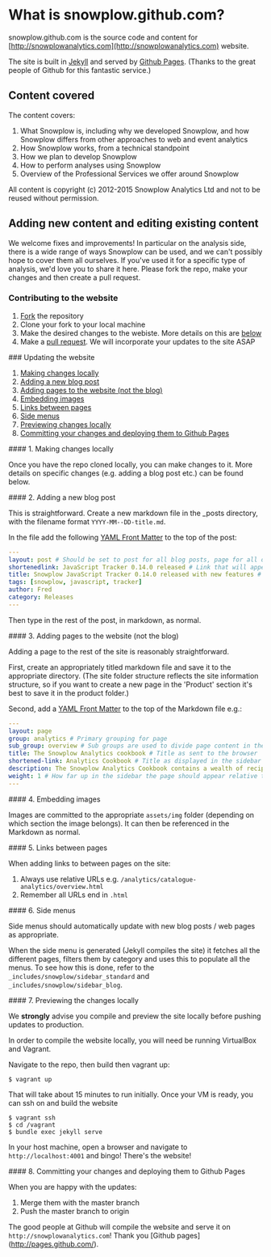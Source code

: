 # What is snowplow.github.com?

snowplow.github.com is the source code and content for [http://snowplowanalytics.com](http://snowplowanalytics.com) website.

The site is built in [Jekyll](https://github.com/mojombo/jekyll) and served by [Github Pages](http://pages.github.com/). (Thanks to the great people of Github for this fantastic service.) 

## Content covered

The content covers:

1. What Snowplow is, including why we developed Snowplow, and how Snowplow differs from other approaches to web and event analytics
2. How Snowplow works, from a technical standpoint
3. How we plan to develop Snowplow
4. How to perform analyses using Snowplow
5. Overview of the Professional Services we offer around Snowplow

All content is copyright (c) 2012-2015 Snowplow Analytics Ltd and not to be reused without permission. 


## Adding new content and editing existing content

We welcome fixes and improvements! In particular on the analysis side, there is a wide range of ways Snowplow can be used, and we can't possibly hope to cover them all ourselves. If you've used it for a specific type of analysis, we'd love you to share it here. Please fork the repo, make your changes and then create a pull request.

### Contributing to the website

1. [Fork](https://help.github.com/articles/fork-a-repo) the repository
2. Clone your fork to your local machine
3. Make the desired changes to the webiste. More details on this are [below](#website-update)
4. Make a [pull request](https://help.github.com/articles/using-pull-requests). We will incorporate your updates to the site ASAP


<a name="website-update" />
### Updating the website

1. [Making changes locally](#2-making-changes-locally)
2. [Adding a new blog post](#3-adding-a-new-blog-post)
3. [Adding pages to the website (not the blog)](#4-adding-pages-to-the-website-not-the-blog)
4. [Embedding images](#5-embedding-images)
5. [Links between pages](#6-links-between-pages)
6. [Side menus](#7-side-menus)
7. [Previewing changes locally](#8-previewing-the-changes-locally)
8. [Committing your changes and deploying them to Github Pages](#9-committing-your-changes-and-deploying-them-to-github-pages)


<a name="2-making-changes-locally" />
#### 1. Making changes locally

Once you have the repo cloned locally, you can make changes to it. More details on specific changes (e.g. adding a blog post etc.) can be found below.

<a name="3-adding-a-new-blog-post" />
#### 2. Adding a new blog post


This is straightforward. Create a new markdown file in the _posts directory, with the filename format `YYYY-MM--DD-title.md`.

In the file add the following [YAML Front Matter](https://github.com/mojombo/jekyll/wiki/YAML-Front-Matter) to the top of the post:

```yaml
---
layout: post # Should be set to post for all blog posts, page for all other pages (except homepage)
shortenedlink: JavaScript Tracker 0.14.0 released # Link that will appear in the side menu
title: Snowplow JavaScript Tracker 0.14.0 released with new features # Page title will appear in the browser
tags: [snowplow, javascript, tracker] 
author: Fred
category: Releases
---
```

Then type in the rest of the post, in markdown, as normal.

<a name="4-adding-pages-to-the-website-not-the-blog" />
#### 3. Adding pages to the website (not the blog)

Adding a page to the rest of the site is reasonably straightforward.

First, create an appropriately titled markdown file and save it to the appropriate directory. (The site folder structure reflects the site information structure, so if you want to create a new page in the 'Product' section it's best to save it in the product folder.)

Second, add a [YAML Front Matter](https://github.com/mojombo/jekyll/wiki/YAML-Front-Matter) to the top of the Markdown file e.g.:

```yaml
---
layout: page
group: analytics # Primary grouping for page
sub_group: overview # Sub groups are used to divide page content in the analytics section
title: The Snowplow Analytics cookbook # Title as sent to the browser
shortened-link: Analytics Cookbook # Title as displayed in the sidebar
description: The Snowplow Analytics Cookbook contains a wealth of recipes for using Snowplow data to answer your business questions. # Description as passed to Google
weight: 1 # How far up in the sidebar the page should appear relative to other pages
---
```

<a name="5-embedding-images" />
#### 4. Embedding images

Images are committed to the appropriate `assets/img` folder (depending on which section the image belongs). It can then be referenced in the Markdown as normal.
	
<a name="6-links-between-pages" />
#### 5. Links between pages

When adding links to between pages on the site:

1. Always use relative URLs e.g. `/analytics/catalogue-analytics/overview.html`
2. Remember all URLs end in `.html`

<a name="7-side-menus" />
#### 6. Side menus

Side menus should automatically update with new blog posts / web pages as appropriate.

When the side menu is generated (Jekyll compiles the site) it fetches all the different pages, filters them by category and uses this to populate all the menus. To see how this is done, refer to the `_includes/snowplow/sidebar_standard` and `_includes/snowplow/sidebar_blog`.

<a name="8-previewing-the-changes-locally" />
#### 7. Previewing the changes locally

We **strongly** advise you compile and preview the site locally before pushing updates to production.

In order to compile the website locally, you will need be running VirtualBox and Vagrant.

Navigate to the repo, then build then vagrant up:

	$ vagrant up

That will take about 15 minutes to run initially. Once your VM is ready, you can ssh on and build the website

	$ vagrant ssh
	$ cd /vagrant
	$ bundle exec jekyll serve

In your host machine, open a browser and navigate to `http://localhost:4001` and bingo! There's the website!

<a name="9-committing-your-changes-and-deploying-them-to-github-pages" />
#### 8. Committing your changes and deploying them to Github Pages

When you are happy with the updates:

1. Merge them with the master branch
2. Push the master branch to origin

The good people at Github will compile the website and serve it on `http://snowplowanalytics.com`! Thank you [Github pages] (http://pages.github.com/).
